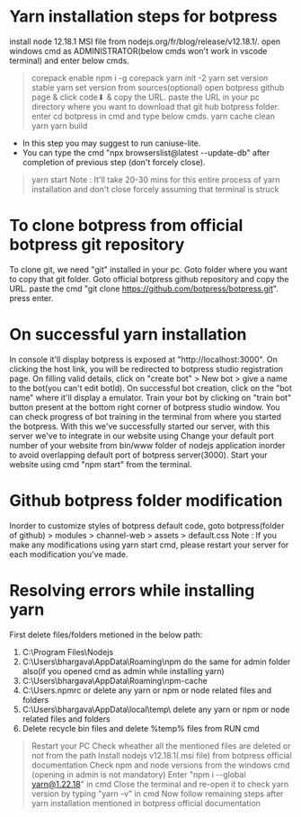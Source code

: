 # Yarn installation steps for botpress
install node 12.18.1 MSI file from nodejs.org/fr/blog/release/v12.18.1/.
open windows cmd as ADMINISTRATOR(below cmds won't work in vscode terminal) and enter below cmds.
> corepack enable
> npm i -g corepack
> yarn init -2
> yarn set version stable
> yarn set version from sources(optional)
open botpress github page & click code⬇ & copy the URL.
paste the URL in your pc directory where you want to download that git hub botpress folder.
enter cd botpress in cmd and type below cmds.
> yarn cache clean
> yarn
> yarn build 
  - In this step you may suggest to run caniuse-lite.
  - You can type the cmd "npx browserslist@latest --update-db" after completion of previous step (don't forcely close).
> yarn start
Note : It'll take 20-30 mins for this entire process of yarn installation and don't close forcely assuming that terminal is struck


# To clone botpress from official botpress git repository
To clone git, we need "git" installed in your pc.
Goto folder where you want to copy that git folder.
Goto official botpress github repository and copy the URL.
paste the cmd "git clone https://github.com/botpress/botpress.git".
press enter.


# On successful yarn installation
In console it'll display botpress is exposed at "http://localhost:3000".
On clicking the host link, you will be redirected to botpress studio registration page.
On filling valid details, click on "create bot" > New bot > give a name to the bot(you can't edit botId).
On successful bot creation, click on the "bot name" where it'll display a emulator.
Train your bot by clicking on "train bot" button present at the bottom right corner of botpress studio window.
You can check progress of bot training in the terminal from where you started the botpress.
With this we've successfully started our server, with this server we've to integrate in our website using <script> tag.


# Integrating chatbot in our custom website
Create a package structure using the following npm cmds
  > Open npm command prompt
  > npm install express<space>-g
  > npm install express-generator<space>-g
  > cd desktop
  > express<space>--view=pug<space>projectName
  > cd projectName
  > npm install
  > npm start
Copy and paste following code into your index.html file
  > <script src="http://localhost:3000/assets/modules/channel-web/object_assign.js">
  > <script src="http://localhost:3000/assets/modules/channel-web/inject.js"></script>
  > <script>
      window.botpressWebChat.init({
        host: 'http://localhost:3000/', 
        //- host: 'http://34.255.118.102/',
        botId: 'alvin',
        //- extraStylesheet: '/modules/channel-web/assets/gbr-custom-styles.css',
        //- hideWidget: false, //to hide the bot floating icon from webpage
      })
    </script>
</script>
Change your default port number of your website from bin/www folder of nodejs application inorder to avoid overlapping default port of botpress server(3000).
Start your website using cmd "npm start" from the terminal.


# Github botpress folder modification
Inorder to customize styles of botpress default code, goto botpress(folder of github) > modules > channel-web > assets > default.css
Note : If you make any modifications using yarn start cmd, please restart your server for each modification you've made.


# Resolving errors while installing yarn
First delete files/folders metioned in the below path:
1) C:\Program Files\Nodejs
2) C:\Users\bhargava\AppData\Roaming\npm do the same for admin folder also(if you opened cmd as admin while installing yarn)
3) C:\Users\bhargava\AppData\Roaming\npm-cache 
4) C:\Users\.npmrc or delete any yarn or npm or node related files and folders
5) C:\Users\bhargava\AppData\local\temp\ delete any yarn or npm or node related files and folders
6) Delete recycle bin files and delete %temp% files from RUN cmd

> Restart your PC
> Check wheather all the mentioned files are deleted or not from the path
> Install nodejs v12.18.1(.msi file) from botpress official documentation
> Check npm and node versions from the windows cmd (opening in admin is not mandatory) 
> Enter "npm i --global yarn@1.22.18" in cmd
> Close the terminal and re-open it to check yarn version by typing "yarn -v" in cmd
> Now follow remaining steps after yarn installation mentioned in botpress official documentation
